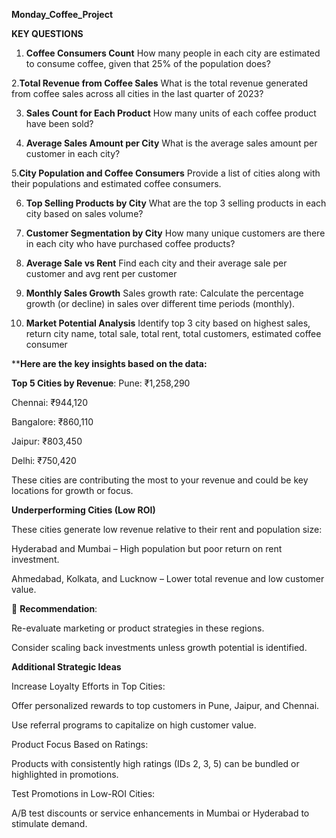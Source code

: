   **Monday_Coffee_Project**                        



**KEY QUESTIONS**
                              
1. **Coffee Consumers Count**
How many people in each city are estimated to consume coffee, given that 25% of the population does?

2.**Total Revenue from Coffee Sales**
What is the total revenue generated from coffee sales across all cities in the last quarter of 2023?

3. **Sales Count for Each Product**
How many units of each coffee product have been sold?

4. **Average Sales Amount per City**
What is the average sales amount per customer in each city?

5.**City Population and Coffee Consumers**
Provide a list of cities along with their populations and estimated coffee consumers.

6. **Top Selling Products by City**
What are the top 3 selling products in each city based on sales volume?

7. **Customer Segmentation by City**
How many unique customers are there in each city who have purchased coffee products?

8. **Average Sale vs Rent**
Find each city and their average sale per customer and avg rent per customer

9. **Monthly Sales Growth**
Sales growth rate: Calculate the percentage growth (or decline) in sales over different time periods (monthly).

10. **Market Potential Analysis**
Identify top 3 city based on highest sales, return city name, total sale, total rent, total customers, estimated coffee consumer

          
****Here are the key insights based on the data:**

**Top 5 Cities by Revenue**:
Pune: ₹1,258,290

Chennai: ₹944,120

Bangalore: ₹860,110

Jaipur: ₹803,450

Delhi: ₹750,420

These cities are contributing the most to your revenue and could be key locations for growth or focus.





******Underperforming Cities (Low ROI)******


These cities generate low revenue relative to their rent and population size:

Hyderabad and Mumbai – High population but poor return on rent investment.

Ahmedabad, Kolkata, and Lucknow – Lower total revenue and low customer value.

📌 **Recommendation**:


Re-evaluate marketing or product strategies in these regions.

Consider scaling back investments unless growth potential is identified.




**Additional Strategic Ideas**

Increase Loyalty Efforts in Top Cities:

Offer personalized rewards to top customers in Pune, Jaipur, and Chennai.

Use referral programs to capitalize on high customer value.

Product Focus Based on Ratings:

Products with consistently high ratings (IDs 2, 3, 5) can be bundled or highlighted in promotions.

Test Promotions in Low-ROI Cities:

A/B test discounts or service enhancements in Mumbai or Hyderabad to stimulate demand.




